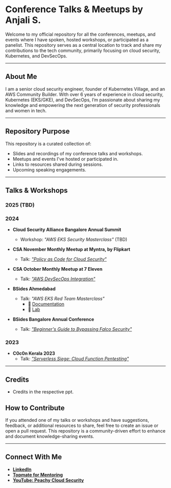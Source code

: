 # Conference Talks & Meetups by Anjali S.

Welcome to my official repository for all the conferences, meetups, and events where I have spoken, hosted workshops, or participated as a panelist. This repository serves as a central location to track and share my contributions to the tech community, primarily focusing on cloud security, Kubernetes, and DevSecOps.

---

## **About Me**
I am a senior cloud security engineer, founder of Kubernetes Village, and an AWS Community Builder. With over 6 years of experience in cloud security, Kubernetes (EKS/GKE), and DevSecOps, I’m passionate about sharing my knowledge and empowering the next generation of security professionals and women in tech.

---

## **Repository Purpose**
This repository is a curated collection of:
- Slides and recordings of my conference talks and workshops.
- Meetups and events I’ve hosted or participated in.
- Links to resources shared during sessions.
- Upcoming speaking engagements.

---

## **Talks & Workshops**

### 2025 (TBD)

### 2024

- **Cloud Security Alliance Bangalore Annual Summit**  
  - Workshop: *"AWS EKS Security Masterclass"*  (TBD)

- **CSA November Monthly Meetup at Myntra, by Flipkart**  
  - Talk: [*"Policy as Code for Cloud Security"*](/2024/Policy-as-Code-Anjali-Insights.pdf)

- **CSA October Monthly Meetup at 7 Eleven**  
  - Talk: [*"AWS DevSecOps Integration"*](/2024/AWS-DevSecOps-Integration-at-7Eleven.pdf)

- **BSides Ahmedabad**  
  - Talk: *"AWS EKS Red Team Masterclass"*
    - 📃 [Documentation](https://ekssecurity.kubernetesvillage.com/)
    - 🥼 [Lab](https://github.com/kubernetesvillage/ecr_eks_security_masterclass_public)

- **BSides Bangalore Annual Conference**  
  - Talk: [*"Beginner's Guide to Bypassing Falco Security"*](/2024/Kubernetes-Security-Bypassing-Falco-BSides-Anjali.pdf)

### 2023

- **C0c0n Kerala 2023**
  - Talk: [*"Serverless Siege: Cloud Function Pentesting"*](/2023/AWS-Serverless-Pentesting-C0c0n-2023.pdf)

---

## Credits
- Credits in the respective ppt.

## **How to Contribute**
If you attended one of my talks or workshops and have suggestions, feedback, or additional resources to share, feel free to create an issue or open a pull request. This repository is a community-driven effort to enhance and document knowledge-sharing events.

---

## **Connect With Me**
- **[LinkedIn](https://www.linkedin.com/in/peachycloudsecurity/)**  
- **[Topmate for Mentoring](https://topmate.io/peachycloudsecurity)**  
- **[YouTube: Peachy Cloud Security](https://www.youtube.com/@peachycloudsecurity)**  
